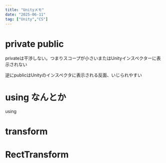 ```yaml
---
title: "Unityメモ"
date: "2025-06-11"
tag: ["Unity","CS"]
---
```



# private public

privateは干渉しない。つまりスコープが小さいまたはUnityインスペクターに表示されない

逆にpublicはUnityのインスペクタに表示される反面、いじられやすい

# using なんとか

using 

# transform

# RectTransform

